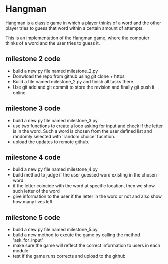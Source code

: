 # Hangman
Hangman is a classic game in which a player thinks of a word and the other player tries to guess that word within a certain amount of attempts.

This is an implementation of the Hangman game, where the computer thinks of a word and the user tries to guess it. 

## milestone 2 code 
- build a new py file named milestone_2.py
- Donwload the repo from github using git clone + https
- Build a file named milestone_2.py and finish all tasks there.
- Use git add and git commit to store the revision and finally git push it online

## milestone 3 code
- build a new py file named milestone_3.py
- use two functions to create a loop asking for input and check if the letter is in the word. Such a word is chosen from the user defined list and randomly selected with 'random.choice' fucntion.
- upload the updates to remote github.

## milestone 4 code
- build a new py file named milestone_4.py
- build method to judge if the user guessed word existing in the chosen word
- if the letter coincide with the word at specific location, then we show such letter of the word
- give information to the user if the letter in the word or not and also show how many lives left

## milestone 5 code
- build a new py file named milestone_5.py
- build a new method to excute the game by calling the method 'ask_for_input'
- make sure the game will reflect the correct information to users in each module
- test if the game runs corrects and upload to the github